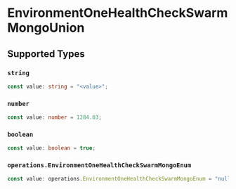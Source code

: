 # EnvironmentOneHealthCheckSwarmMongoUnion


## Supported Types

### `string`

```typescript
const value: string = "<value>";
```

### `number`

```typescript
const value: number = 1284.03;
```

### `boolean`

```typescript
const value: boolean = true;
```

### `operations.EnvironmentOneHealthCheckSwarmMongoEnum`

```typescript
const value: operations.EnvironmentOneHealthCheckSwarmMongoEnum = "null";
```

